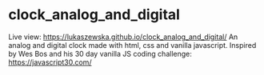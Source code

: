 # clock_analog_and_digital
Live view: https://lukaszewska.github.io/clock_analog_and_digital/
An analog and digital clock made with html, css and vanilla javascript. Inspired by Wes Bos and his 30 day vanilla JS coding challenge: https://javascript30.com/
